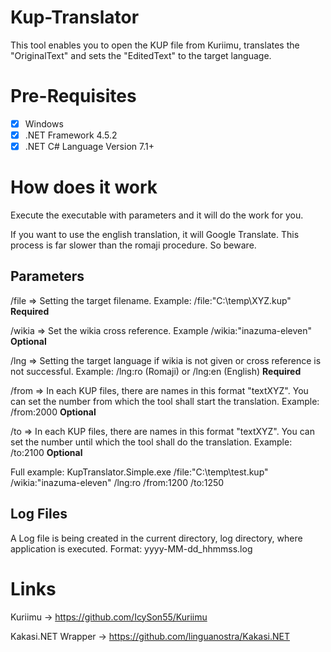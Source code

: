 # Kup-Translator
This tool enables you to open the KUP file from Kuriimu, translates the "OriginalText" and sets the "EditedText" to the target language.

# Pre-Requisites
- [x] Windows
- [x] .NET Framework 4.5.2
- [x] .NET C# Language Version 7.1+

# How does it work
Execute the executable with parameters and it will do the work for you.

If you want to use the english translation, it will Google Translate. This process is far slower than the romaji procedure. So beware.

## Parameters
/file => Setting the target filename. Example: /file:"C:\temp\XYZ.kup" **Required**

/wikia => Set the wikia cross reference. Example /wikia:"inazuma-eleven" **Optional**

/lng => Setting the target language if wikia is not given or cross reference is not successful. Example: /lng:ro (Romaji) or /lng:en (English) **Required**

/from => In each KUP files, there are names in this format "textXYZ". You can set the number from which the tool shall start the translation. Example: /from:2000 **Optional**

/to => In each KUP files, there are names in this format "textXYZ". You can set the number until which the tool shall do the translation. Example: /to:2100 **Optional**

Full example: KupTranslator.Simple.exe /file:"C:\temp\test.kup" /wikia:"inazuma-eleven" /lng:ro /from:1200 /to:1250

## Log Files
A Log file is being created in the current directory, log directory, where application is executed.
Format: yyyy-MM-dd_hhmmss.log

# Links
Kuriimu -> https://github.com/IcySon55/Kuriimu

Kakasi.NET Wrapper -> https://github.com/linguanostra/Kakasi.NET
